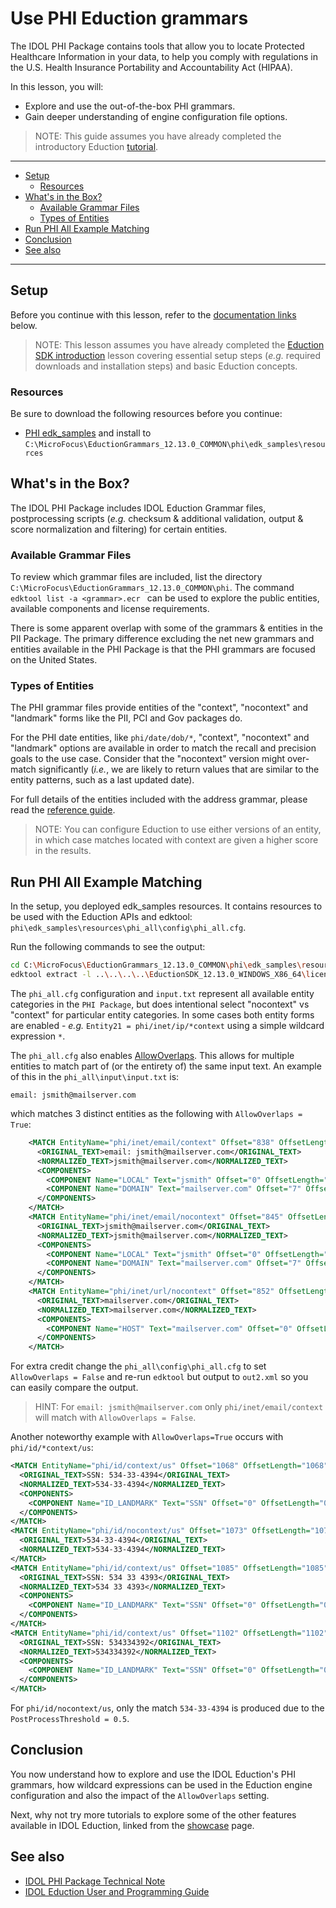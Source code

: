 # Use PHI Eduction grammars

The IDOL PHI Package contains tools that allow you to locate Protected Healthcare Information in your data, to help you comply with regulations in the U.S. Health Insurance Portability and Accountability Act (HIPAA).

In this lesson, you will:

- Explore and use the out-of-the-box PHI grammars.
- Gain deeper understanding of engine configuration file options.

> NOTE: This guide assumes you have already completed the introductory Eduction [tutorial](./introduction.md#eduction-sdk-introduction).

---

- [Setup](#setup)
  - [Resources](#resources)
- [What's in the Box?](#whats-in-the-box)
  - [Available Grammar Files](#available-grammar-files)
  - [Types of Entities](#types-of-entities)
- [Run PHI All Example Matching](#run-phi-all-example-matching)
- [Conclusion](#conclusion)
- [See also](#see-also)

---

## Setup

Before you continue with this lesson, refer to the [documentation links](#see-also) below.

> NOTE: This lesson assumes you have already completed the [Eduction SDK introduction](../eduction/introduction.md#eduction-sdk-introduction) lesson covering essential setup steps (*e.g.* required downloads and installation steps) and basic Eduction concepts.

### Resources

Be sure to download the following resources before you continue:
- [PHI edk_samples](../../resources/eduction/phi/edk_samples) and install to `C:\MicroFocus\EductionGrammars_12.13.0_COMMON\phi\edk_samples\resources`

## What's in the Box?

The IDOL PHI Package includes IDOL Eduction Grammar files, postprocessing scripts (*e.g.* checksum & additional validation, output & score normalization and filtering) for certain entities.

### Available Grammar Files

To review which grammar files are included, list the directory `C:\MicroFocus\EductionGrammars_12.13.0_COMMON\phi`. The command `edktool list -a <grammar>.ecr ` can be used to explore the public entities, available components and license requirements.

There is some apparent overlap with some of the grammars & entities in the PII Package.  The primary difference excluding the net new grammars and entities available in the PHI Package is that the PHI grammars are focused on the United States.

### Types of Entities

The PHI grammar files provide entities of the "context", "nocontext" and "landmark" forms like the PII, PCI and Gov packages do.

For the PHI date entities, like `phi/date/dob/*`, "context", "nocontext" and "landmark" options are available in order to match the recall and precision goals to the use case. Consider that the "nocontext" version might over-match significantly (*i.e.*, we are likely to return values that are similar to the entity patterns, such as a last updated date).

For full details of the entities included with the address grammar, please read the [reference guide](https://www.microfocus.com/documentation/idol/IDOL_12_13/EductionGrammars_12.13_Documentation/PHI/Content/PHI/PHI_GrammarReference.htm).

> NOTE: You can configure Eduction to use either versions of an entity, in which case matches located with context are given a higher score in the results.

## Run PHI All Example Matching

In the setup, you deployed edk_samples resources.  It contains resources to be used with the Eduction APIs and edktool: `phi\edk_samples\resources\phi_all\config\phi_all.cfg`. 

Run the following commands to see the output:

```sh
cd C:\MicroFocus\EductionGrammars_12.13.0_COMMON\phi\edk_samples\resources
edktool extract -l ..\..\..\..\EductionSDK_12.13.0_WINDOWS_X86_64\licensekey.dat -c phi_all\config\phi_all.cfg -i phi_all\input\input.txt -o out.xml
```

The `phi_all.cfg` configuration and `input.txt` represent all available entity categories in the `PHI Package`, but does intentional select "nocontext" vs "context" for particular entity categories.  In some cases both entity forms are enabled - *e.g.* `Entity21 = phi/inet/ip/*context` using a simple wildcard expression `*`.

The `phi_all.cfg` also enables [AllowOverlaps](https://www.microfocus.com/documentation/idol/IDOL_12_13/EductionServer_12.13_Documentation/Guides/html/Content/Configuration/Eduction/_EDU_AllowOverlaps.htm). This allows for multiple entities to match part of (or the entirety of) the same input text.  An example of this in the `phi_all\input\input.txt` is:
```
email: jsmith@mailserver.com
```
which matches 3 distinct entities as the following with `AllowOverlaps = True`:

```xml
    <MATCH EntityName="phi/inet/email/context" Offset="838" OffsetLength="838" Score="1" NormalizedTextSize="21" NormalizedTextLength="21" OriginalTextSize="28" OriginalTextLength="28">
      <ORIGINAL_TEXT>email: jsmith@mailserver.com</ORIGINAL_TEXT>
      <NORMALIZED_TEXT>jsmith@mailserver.com</NORMALIZED_TEXT>
      <COMPONENTS>
        <COMPONENT Name="LOCAL" Text="jsmith" Offset="0" OffsetLength="0" TextSize="6" TextLength="6"/>
        <COMPONENT Name="DOMAIN" Text="mailserver.com" Offset="7" OffsetLength="7" TextSize="14" TextLength="14"/>
      </COMPONENTS>
    </MATCH>
    <MATCH EntityName="phi/inet/email/nocontext" Offset="845" OffsetLength="845" Score="1" NormalizedTextSize="21" NormalizedTextLength="21" OriginalTextSize="21" OriginalTextLength="21">
      <ORIGINAL_TEXT>jsmith@mailserver.com</ORIGINAL_TEXT>
      <NORMALIZED_TEXT>jsmith@mailserver.com</NORMALIZED_TEXT>
      <COMPONENTS>
        <COMPONENT Name="LOCAL" Text="jsmith" Offset="0" OffsetLength="0" TextSize="6" TextLength="6"/>
        <COMPONENT Name="DOMAIN" Text="mailserver.com" Offset="7" OffsetLength="7" TextSize="14" TextLength="14"/>
      </COMPONENTS>
    </MATCH>
    <MATCH EntityName="phi/inet/url/nocontext" Offset="852" OffsetLength="852" Score="1" NormalizedTextSize="14" NormalizedTextLength="14" OriginalTextSize="14" OriginalTextLength="14">
      <ORIGINAL_TEXT>mailserver.com</ORIGINAL_TEXT>
      <NORMALIZED_TEXT>mailserver.com</NORMALIZED_TEXT>
      <COMPONENTS>
        <COMPONENT Name="HOST" Text="mailserver.com" Offset="0" OffsetLength="0" TextSize="14" TextLength="14"/>
      </COMPONENTS>
    </MATCH>
```

For extra credit change the `phi_all\config\phi_all.cfg` to set `AllowOverlaps = False` and re-run `edktool` but output to `out2.xml` so you can easily compare the output.
> HINT: For `email: jsmith@mailserver.com` only `phi/inet/email/context` will match with `AllowOverlaps = False`.

Another noteworthy example with `AllowOverlaps=True` occurs with `phi/id/*context/us`: 

```xml
<MATCH EntityName="phi/id/context/us" Offset="1068" OffsetLength="1068" Score="1" NormalizedTextSize="11" NormalizedTextLength="11" OriginalTextSize="16" OriginalTextLength="16">
  <ORIGINAL_TEXT>SSN: 534-33-4394</ORIGINAL_TEXT>
  <NORMALIZED_TEXT>534-33-4394</NORMALIZED_TEXT>
  <COMPONENTS>
    <COMPONENT Name="ID_LANDMARK" Text="SSN" Offset="0" OffsetLength="0" TextSize="3" TextLength="3"/>
  </COMPONENTS>
</MATCH>
<MATCH EntityName="phi/id/nocontext/us" Offset="1073" OffsetLength="1073" Score="0.5" NormalizedTextSize="11" NormalizedTextLength="11" OriginalTextSize="11" OriginalTextLength="11">
  <ORIGINAL_TEXT>534-33-4394</ORIGINAL_TEXT>
  <NORMALIZED_TEXT>534-33-4394</NORMALIZED_TEXT>
</MATCH>
<MATCH EntityName="phi/id/context/us" Offset="1085" OffsetLength="1085" Score="0.9" NormalizedTextSize="11" NormalizedTextLength="11" OriginalTextSize="16" OriginalTextLength="16">
  <ORIGINAL_TEXT>SSN: 534 33 4393</ORIGINAL_TEXT>
  <NORMALIZED_TEXT>534 33 4393</NORMALIZED_TEXT>
  <COMPONENTS>
    <COMPONENT Name="ID_LANDMARK" Text="SSN" Offset="0" OffsetLength="0" TextSize="3" TextLength="3"/>
  </COMPONENTS>
</MATCH>
<MATCH EntityName="phi/id/context/us" Offset="1102" OffsetLength="1102" Score="0.8" NormalizedTextSize="9" NormalizedTextLength="9" OriginalTextSize="14" OriginalTextLength="14">
  <ORIGINAL_TEXT>SSN: 534334392</ORIGINAL_TEXT>
  <NORMALIZED_TEXT>534334392</NORMALIZED_TEXT>
  <COMPONENTS>
    <COMPONENT Name="ID_LANDMARK" Text="SSN" Offset="0" OffsetLength="0" TextSize="3" TextLength="3"/>
  </COMPONENTS>
</MATCH>
```

For `phi/id/nocontext/us`, only the match `534-33-4394` is produced due to the `PostProcessThreshold = 0.5`.

## Conclusion

You now understand how to explore and use the IDOL Eduction's PHI grammars, how wildcard expressions can be used in the Eduction engine configuration and also the impact of the `AllowOverlaps` setting.

Next, why not try more tutorials to explore some of the other features available in IDOL Eduction, linked from the [showcase](./README.md) page.

## See also

- [IDOL PHI Package Technical Note](https://www.microfocus.com/documentation/idol/IDOL_12_13/EductionGrammars_12.13_Documentation/PHI/)
- [IDOL Eduction User and Programming Guide](https://www.microfocus.com/documentation/idol/IDOL_12_13/EductionSDK_12.13_Documentation/Guides/html)
